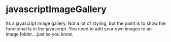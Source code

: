 # javascriptImageGallery
Its a javascript image gallery. Not a lot of styling, but the point is to show the functionality in the javascript. You need to add your own images to an image folder....just so you know. 
